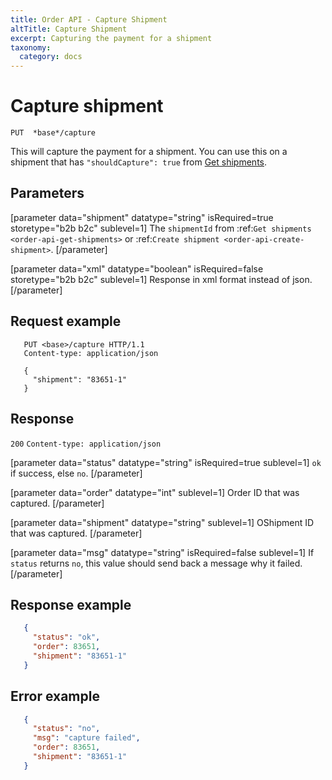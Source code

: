 ```yaml
---
title: Order API - Capture Shipment
altTitle: Capture Shipment
excerpt: Capturing the payment for a shipment
taxonomy:
  category: docs
---
```


# Capture shipment

```text
PUT  *base*/capture
```

This will capture the payment for a shipment. You can use this on a shipment that has `"shouldCapture": true` from [Get shipments](order-api-get-shipments).

## Parameters

[parameter data="shipment" datatype="string" isRequired=true storetype="b2b b2c" sublevel=1]
The ``shipmentId`` from :ref:`Get shipments <order-api-get-shipments>` or :ref:`Create shipment <order-api-create-shipment>`.
[/parameter]

[parameter data="xml" datatype="boolean" isRequired=false storetype="b2b b2c" sublevel=1]
Response in xml format instead of json.
[/parameter]

## Request example

```http request
   PUT <base>/capture HTTP/1.1
   Content-type: application/json

   {
     "shipment": "83651-1"
   }
```

## Response

`200` `Content-type: application/json`

[parameter data="status" datatype="string" isRequired=true sublevel=1]
``ok`` if success, else ``no``.
[/parameter]

[parameter data="order" datatype="int" sublevel=1]
Order ID that was captured.
[/parameter]

[parameter data="shipment" datatype="string" sublevel=1]
OShipment ID that was captured.
[/parameter]

[parameter data="msg" datatype="string" isRequired=false sublevel=1]
If ``status`` returns ``no``, this value should send back a message why it failed.
[/parameter]

## Response example

```json
   {
     "status": "ok",
     "order": 83651,
     "shipment": "83651-1"
   }
```

## Error example

```json
   {
     "status": "no",
     "msg": "capture failed",
     "order": 83651,
     "shipment": "83651-1"
   }
```
